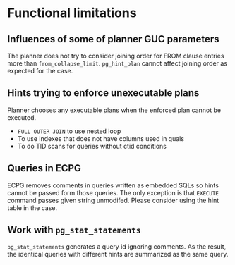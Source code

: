 # Functional limitations

## Influences of some of planner GUC parameters

The planner does not try to consider joining order for FROM clause entries more
than `from_collapse_limit`. `pg_hint_plan` cannot affect joining order as
expected for the case.

## Hints trying to enforce unexecutable plans

Planner chooses any executable plans when the enforced plan cannot be executed.

-   `FULL OUTER JOIN` to use nested loop
-   To use indexes that does not have columns used in quals
-   To do TID scans for queries without ctid conditions

## Queries in ECPG

ECPG removes comments in queries written as embedded SQLs so hints cannot be
passed form those queries. The only exception is that `EXECUTE` command passes
given string unmodifed. Please consider using the hint table in the case.

## Work with `pg_stat_statements`

`pg_stat_statements` generates a query id ignoring comments. As the result, the
identical queries with different hints are summarized as the same query.
